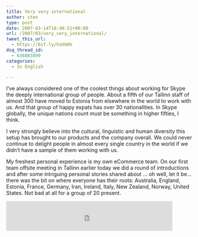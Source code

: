 ```yaml
---
title: Very very international
author: sten
type: post
date: 2007-03-14T18:40:51+00:00
url: /2007/03/very_very_international/
tweet_this_url:
  - https://bit.ly/haVm0V
dsq_thread_id:
  - 636883499
categories:
  - In English

---
```

I&#8217;ve always considered one of the coolest things about working for Skype the deeply international group of people. About a fifth of our Tallinn staff of almost 300 have moved to Estonia from elsewhere in the world to work with us. And that group of happy expats has over 30 nationalities. In Skype globally, the unique nations count must be something in higher fifties, I think.

I very strongly believe into the cultural, linguistic and human diversity this setup has brought to our products and the company overall. We could never continue to delight people in almost every single country in the world if we didn&#8217;t have a sample of them working with us.

My freshest personal experience is my own eCommerce team. On our first team offsite meeting in Tallinn earlier today we did a round of introductions and after some intriguing personal stories shared about &#8230; oh well, let it be&#8230; there was the bit on where everyone has their roots: Australia, England, Estonia, France, Germany, Iran, Ireland, Italy, New Zealand, Norway, United States. Not bad at all for a group of 20 present.

<iframe src="http://www.facebook.com/plugins/like.php?href=http%3A%2F%2Fsten.tamkivi.com%2F2007%2F03%2Fvery_very_international%2F&layout=standard&show_faces=true&width=450&action=like&colorscheme=light&height=80" scrolling="no" frameborder="0" style="border:none; overflow:hidden; width:450px; height:80px;" allowTransparency="true"></iframe>